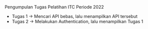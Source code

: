 Pengumpulan Tugas Pelatihan ITC Periode 2022
- Tugas 1 -> Mencari API bebas, lalu menampilkan API tersebut
- Tugas 2 -> Melakukan Authentication, lalu menampilkan Tugas 1